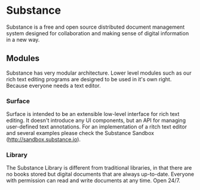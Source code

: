 # Substance

Substance is a free and open source distributed document management system designed for collaboration and making sense of digital information in a new way.

## Modules

Substance has very modular architecture. Lower level modules such as our rich text editing programs are designed to be used in it's own right. Because everyone needs a text editor.


### Surface
Surface is intended to be an extensible low-level interface for rich text editing. It doesn't introduce any UI components, but an API for managing user-defined text annotations. For an implementation of a ritch text editor and several examples please check the Substance Sandbox (http://sandbox.substance.io).


### Library

The Substance Library is different from traditional libraries, in that there are no books stored but digital documents that are always up-to-date. Everyone with permission can read and write documents at any time. Open 24/7.


